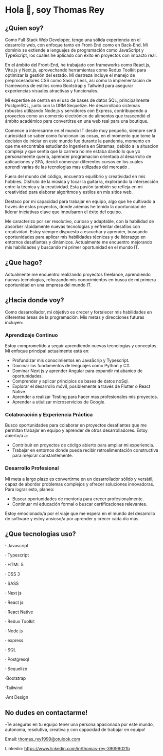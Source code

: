 # Hola 👋, soy Thomas Rey

## ¿Quien soy?

Como Full Stack Web Developer, tengo una sólida experiencia en el desarrollo web, con enfoque tanto en Front-End como en Back-End. Mi dominio se extiende a lenguajes de programación como JavaScript y TypeScript, los cuales he aplicado con éxito en proyectos con impacto real.

En el ámbito del Front-End, he trabajado con frameworks como React.js, Vite.js y Next.js, aprovechando herramientas como Redux Toolkit para optimizar la gestión del estado. Mi destreza incluye el manejo de preprocesadores CSS como Sass y Less, así como la implementación de frameworks de estilos como Bootstrap y Tailwind para asegurar experiencias visuales atractivas y funcionales.

Mi expertise se centra en el uso de bases de datos SQL, principalmente PostgreSQL, junto con la ORM Sequelize. He desarrollado sistemas robustos utilizando Node.js y servidores con Express, contribuyendo a proyectos como un comercio electrónico de alimentos que trascendió el ámbito académico para convertirse en una web real para una boutique.

Comence a interesarme en el mundo IT desde muy pequeño, siempre senti curiosidad se saber como funcionan las cosas, en el momento que tome la decision de iniciar en este mundo fue durante la pandemia, momento en que me encontraba estudiando Ingenieria en Sistemas, debido a la situacion compleja y que sentia que la carrera no me estaba dando lo que yo personalmente queria, aprender programacion orientada al desarrollo de aplicaciones y SPA, decidi comenzar diferentes cursos en los cuales aprendi varias de las tecnologias mas utilizadas del mercado .

Fuera del mundo del código, encuentro equilibrio y creatividad en mis hobbies. Disfruto de la música y tocar la guitarra, explorando la intersección entre la técnica y la creatividad. Esta pasión también se refleja en mi creatividad para elaborar algoritmos y estilos en mis sitios web.

Destaco por mi capacidad para trabajar en equipo, algo que he cultivado a través de estos proyectos, donde además he tenido la oportunidad de liderar iniciativas clave que impulsaron el éxito del equipo.

Me caracterizo por ser resolutivo, curioso y adaptable, con la habilidad de absorber rápidamente nuevas tecnologías y enfrentar desafíos con creatividad. Estoy siempre dispuesto a escuchar y aprender, buscando oportunidades para aplicar mis habilidades técnicas y de liderazgo en entornos desafiantes y dinámicos.
Actualmente me encuentro mejorando mis habilidades y buscando mi primer oportunidad en el mundo IT.

## ¿Que hago?

Actualmente me encuentro realizando proyectos freelance, aprendiendo nuevas tecnologias, reforzando mis conocimientos en busca de mi primera oportunidad en una empresa del mundo IT. 

## ¿Hacia donde voy?

Como desarrollador, mi objetivo es crecer y fortalecer mis habilidades en diferentes áreas de la programación. Mis metas y direcciones futuras incluyen:

### Aprendizaje Continuo

Estoy comprometido a seguir aprendiendo nuevas tecnologías y conceptos. Mi enfoque principal actualmente está en:

- Profundizar mis conocimientos en JavaScrip y Typescript.
- Dominar los fundamentos de lenguajes como  Python y C#.
- Dominar Next js y aprender Angular para expandir mi abanico de oportunidades.
- Comprender y aplicar principios de bases de datos noSql.
- Explorar el desarrollo móvil, posiblemente a través de Flutter o React Native.
- Aprender a realizar Testing para hacer mas profesionales mis proyectos.
- Aprender a utiulizar microservicios de Google.

### Colaboración y Experiencia Práctica

Busco oportunidades para colaborar en proyectos desafiantes que me permitan trabajar en equipo y aprender de otros desarrolladores. Estoy abierto/a a:

- Contribuir en proyectos de código abierto para ampliar mi experiencia.
- Trabajar en entornos donde pueda recibir retroalimentación constructiva para mejorar constantemente.

### Desarrollo Profesional

Mi meta a largo plazo es convertirme en un desarrollador sólido y versátil, capaz de abordar problemas complejos y ofrecer soluciones innovadoras. Para lograr esto, planeo:

- Buscar oportunidades de mentoría para crecer profesionalmente.
- Continuar mi educación formal o buscar certificaciones relevantes.

Estoy emocionado/a por el viaje que me espera en el mundo del desarrollo de software y estoy ansioso/a por aprender y crecer cada día más.

## ¿Que tecnologias uso?

· Javascript

· Typescript

· HTML 5

· CSS 3

· SASS

· Next js

· React js

· React Native

· Redux Toolkit

· Node js

· express

· SQL

· Postgresql

· Sequelize

·Bootstrap

·Tailwind

·Ant Design

## No dudes en contactarme!

-Te aseguras en tu equipo tener una persona apasionada por este mundo, autonoma, resolutiva, creativa y con capacidad de trabajar en equipo!

Email: thomas_rey1999@otulook.com

Linkedin: https://www.linkedin.com/in/thomas-rey-39099021b



